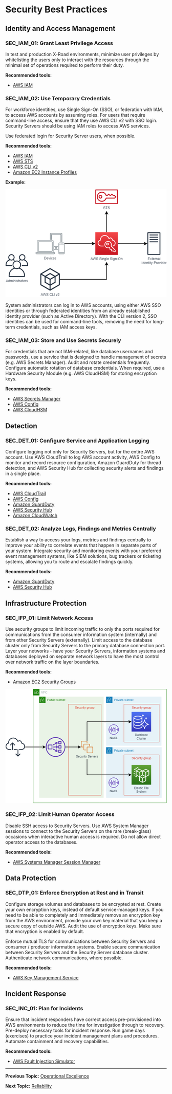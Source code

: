 # Security Best Practices

## Identity and Access Management

### SEC_IAM_01: Grant Least Privilege Access

In test and production X-Road environments, minimize user privileges by whitelisting the users only to interact with 
the resources through the minimal set of operations required to perform their duty.

**Recommended tools:**
* [AWS IAM](https://aws.amazon.com/iam/)

### SEC_IAM_02: Use Temporary Credentials

For workforce identities, use Single Sign-On (SSO), or federation with IAM, to access AWS accounts by assuming
roles. For users that require command-line access, ensure that they use AWS CLI v2 with SSO login. 
Security Servers should be using IAM roles to access AWS services.

Use federated login for Security Server users, when possible.

**Recommended tools:**
* [AWS IAM](https://aws.amazon.com/iam/)
* [AWS STS](https://docs.aws.amazon.com/STS/latest/APIReference/welcome.html)
* [AWS CLI v2](https://docs.aws.amazon.com/cli/latest/userguide/install-cliv2.html)
* [Amazon EC2 Instance Profiles](https://docs.aws.amazon.com/IAM/latest/UserGuide/id_roles_use_switch-role-ec2_instance-profiles.html)

**Example:**

![Using Temporary Credentials](img/sec-temporary-credentials.png)

System administrators can log in to AWS accounts, using either AWS SSO identities or through federated identities from an 
already established identity provider (such as Active Directory). With the CLI version 2, SSO identities can be used for
command-line tools, removing the need for long-term credentials, such as IAM access keys.

### SEC_IAM_03: Store and Use Secrets Securely

For credentials that are not IAM-related, like database usernames and passwords, use a service that is designed
to handle management of secrets (e.g. AWS Secrets Manager). Audit and rotate credentials frequently. Configure automatic 
rotation of database credentials. When required, use a Hardware Security Module (e.g. AWS CloudHSM) for storing encryption 
keys.

**Recommended tools:**
* [AWS Secrets Manager](https://aws.amazon.com/secrets-manager/)
* [AWS Config](https://aws.amazon.com/config/)
* [AWS CloudHSM](https://aws.amazon.com/cloudhsm/)

## Detection

### SEC_DET_01: Configure Service and Application Logging

Configure logging not only for Security Servers, but for the entire AWS account. Use AWS CloudTrail to log AWS account
activity, AWS Config to monitor and record resource configuration, Amazon GuardDuty for thread detection, 
and AWS Security Hub for collecting security alerts and findings in a single place.

**Recommended tools:**
* [AWS CloudTrail](https://aws.amazon.com/cloudtrail/)
* [AWS Config](https://aws.amazon.com/config/)
* [Amazon GuardDuty](https://aws.amazon.com/guardduty/)
* [AWS Security Hub](https://aws.amazon.com/security-hub/)
* [Amazon CloudWatch](https://aws.amazon.com/cloudwatch/)

### SEC_DET_02: Analyze Logs, Findings and Metrics Centrally

Establish a way to access your logs, metrics and findings centrally to improve your ability to correlate events that
happen in separate parts of your system. Integrate security and monitoring events with your preferred event management
systems, like SIEM solutions, bug trackers or ticketing systems, allowing you to route and escalate findings quickly.

**Recommended tools:**
* [Amazon GuardDuty](https://aws.amazon.com/guardduty/)
* [AWS Security Hub](https://aws.amazon.com/security-hub/)

## Infrastructure Protection

### SEC_IFP_01: Limit Network Access

Use security groups to limit incoming traffic to only the ports required for communications from the consumer 
information system (internally) and from other Security Servers (externally). Limit access to the database cluster
only from Security Servers to the primary database connection port. Layer your networks - have your Security Servers,
information systems and databases deployed on separate network layers to have the most control over network traffic
on the layer boundaries.

**Recommended tools:**
* [Amazon EC2 Security Groups](https://docs.aws.amazon.com/AWSEC2/latest/UserGuide/ec2-security-groups.html)

![Limiting Network Access](img/sec-limit-network-access.png)

### SEC_IFP_02: Limit Human Operator Access

Disable SSH access to Security Servers. Use AWS System Manager sessions to connect to the Security Servers on the 
rare (break-glass) occasions when interactive human access is required. Do not allow direct operator access to the 
databases.

**Recommended tools:**
* [AWS Systems Manager Session Manager](https://docs.aws.amazon.com/systems-manager/latest/userguide/session-manager.html)

## Data Protection

### SEC_DTP_01: Enforce Encryption at Rest and in Transit

Configure storage volumes and databases to be encrypted at rest. Create your own encryption keys, instead of 
default service-managed keys. If you need to be able to completely and immediately remove an encryption key 
from the AWS environment, provide your own key material that you keep a secure copy of outside AWS. Audit the
use of encryption keys. Make sure that encryption is enabled by default.

Enforce mutual TLS for communications between Security Servers and consumer / producer information systems. Enable secure
communication between Security Servers and the Security Server database cluster. Authenticate network communications, 
where possible.

**Recommended tools:**
* [AWS Key Management Service](https://aws.amazon.com/kms/)

## Incident Response

### SEC_INC_01: Plan for Incidents

Ensure that incident responders have correct access pre-provisioned into AWS environments to reduce the time for 
investigation through to recovery. Pre-deploy necessary tools for incident response. Run game days (exercises) to
practice your incident management plans and procedures. Automate containment and recovery capabilities.

**Recommended tools:**
* [AWS Fault Injection Simulator](https://aws.amazon.com/fis/)

---

**Previous Topic:** [Operational Excellence](operational-excellence.md)

**Next Topic:** [Reliability](reliability.md)
